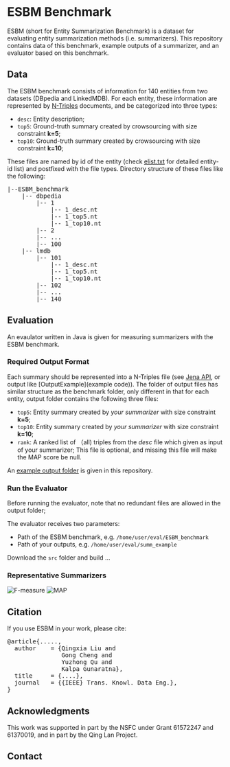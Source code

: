 

# ESBM Benchmark 

ESBM (short for Entity Summarization Benchmark) is a dataset for evaluating entity summarization methods (i.e. summarizers). This repository contains data of this benchmark, example outputs of a summarizer, and an evaluator based on this benchmark. 


## Data
The ESBM benchmark consists of information for 140 entities from two datasets (DBpedia and LinkedMDB). For each entity, these information are represented by [N-Triples](https://www.w3.org/TR/n-triples/) documents, and  be categorized into three types:

- `desc`: Entity description;
- `top5`: Ground-truth summary created by crowsourcing with size constraint **k=5**;
- `top10`:  Ground-truth summary created by crowsourcing with size constraint **k=10**;

These files are named by id of the entity (check [elist.txt]() for detailed entity-id list) and postfixed with the file types. Directory structure of these files like the following:

<pre>
|--ESBM_benchmark
	|-- dbpedia
		|-- 1
			|-- 1_desc.nt
			|-- 1_top5.nt
			|-- 1_top10.nt
		|-- 2
		|-- ...
		|-- 100
  	|-- lmdb
		|-- 101
			|-- 1_desc.nt
			|-- 1_top5.nt
			|-- 1_top10.nt
		|-- 102
		|-- ...
		|-- 140
</pre>




## Evaluation

An evaulator written in Java is given for measuring summarizers with the ESBM benchmark. 

### Required Output Format 
Each summary should be represented into a N-Triples file (see [Jena API](http://jena.apache.org/documentation/io/rdf-output.html), or output like [OutputExample](example code)). The folder of output files has similar structure as the benchmark folder, only different in that for each entity, output folder contains the following three files:


- `top5`: Entity summary created by *your summarizer* with size constraint **k=5**;
- `top10`: Entity summary created by *your summarizer* with size constraint **k=10**;
- `rank`: A ranked list of （all) triples from the *desc* file which given as input of your summarizer; This file is optional, and missing this file will make the MAP score be null.

An [example output folder](summ_example) is given in this repository. 

### Run the Evaluator

Before running the evaluator, note that no redundant files are allowed in the output folder;

The evaluator receives two parameters:

- Path of the ESBM benchmark, e.g. `/home/user/eval/ESBM_benchmark`
- Path of your outputs, e.g. `/home/user/eval/summ_example`

Download the `src` folder and build ...


### Representative Summarizers



![F-measure](F-measure.jpg)
![MAP](MAP.jpg)

## Citation

If you use ESBM in your work, please cite:

<pre>
@article{.....,
  author    = {Qingxia Liu and
               Gong Cheng and
               Yuzhong Qu and
               Kalpa Gunaratna},
  title     = {....},
  journal   = {{IEEE} Trans. Knowl. Data Eng.},
}
</pre>

## Acknowledgments
This work was supported in part by the NSFC under Grant 61572247 and 61370019, and in part by the Qing Lan Project.


## Contact



 








